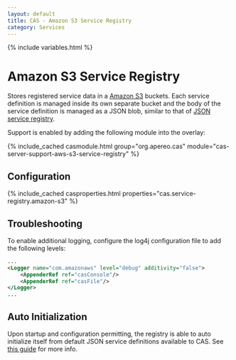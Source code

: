 ```yaml
---
layout: default
title: CAS - Amazon S3 Service Registry
category: Services
---
```


{% include variables.html %}

# Amazon S3 Service Registry

Stores registered service data in a [Amazon S3](https://aws.amazon.com/s3/) buckets. Each service 
definition is managed inside its own separate bucket and the body of the service definition is managed 
as a JSON blob, similar to that of [JSON service registry](JSON-Service-Management.html).

Support is enabled by adding the following module into the overlay:

{% include_cached casmodule.html group="org.apereo.cas" module="cas-server-support-aws-s3-service-registry" %}

## Configuration

{% include_cached casproperties.html properties="cas.service-registry.amazon-s3" %}

## Troubleshooting

To enable additional logging, configure the log4j configuration file to add the following levels:

```xml
...
<Logger name="com.amazonaws" level="debug" additivity="false">
    <AppenderRef ref="casConsole"/>
    <AppenderRef ref="casFile"/>
</Logger>
...
```

## Auto Initialization

Upon startup and configuration permitting, the registry is able to auto initialize itself from default JSON service 
definitions available to CAS. See [this guide](AutoInitialization-Service-Management.html) for more info.
